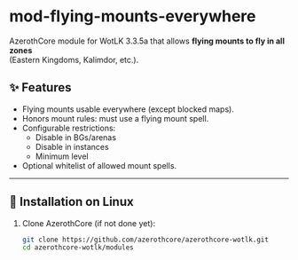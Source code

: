# mod-flying-mounts-everywhere

AzerothCore module for WotLK 3.3.5a that allows **flying mounts to fly in all zones**  
(Eastern Kingdoms, Kalimdor, etc.).

## ✨ Features
- Flying mounts usable everywhere (except blocked maps).
- Honors mount rules: must use a flying mount spell.
- Configurable restrictions:
  - Disable in BGs/arenas
  - Disable in instances
  - Minimum level
- Optional whitelist of allowed mount spells.

---

## 🔧 Installation on Linux

1. Clone AzerothCore (if not done yet):
   ```bash
   git clone https://github.com/azerothcore/azerothcore-wotlk.git
   cd azerothcore-wotlk/modules
